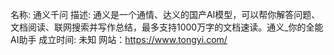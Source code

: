 

名称: 通义千问
描述: 通义是一个通情、达义的国产AI模型，可以帮你解答问题、文档阅读、联网搜索并写作总结，最多支持1000万字的文档速读。通义_你的全能AI助手
成立时间: 未知
网站：https://www.tongyi.com/
